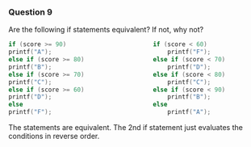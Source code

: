 ### Question 9

Are the following if statements equivalent? If not, why not?

```c
if (score >= 90)                        if (score < 60)
printf("A");                                printf("F");
else if (score >= 80)                   else if (score < 70)
printf("B");                                printf("D");
else if (score >= 70)                   else if (score < 80)
printf("C");                                printf("C");
else if (score >= 60)                   else if (score < 90)
printf("D");                                printf("B");
else                                    else
printf("F");                                printf("A");
```

The statements are equivalent. The 2nd if statement just evaluates the conditions in reverse order.
